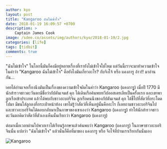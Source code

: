 ```yaml
---
author: kyo
layout: post
title: "Kangaroo ฉันไม่เข้าใจ"
date: 2018-01-19 16:09:57 +0700
description: >
    Captain James Cook
image: /sdee.co/assets/img/authors/kyo/2018-01-19/2.jpg
categories: [life]
tags: [tidbit]
comments: true
---
```

"ฉันไม่เข้าใจ" ในโลกนี้มันก็คงมีอยู่หลายเรื่องที่เรายังไม่เข้าใจใช่ไหม แต่วันนี้เราจะมาทำความเข้าใจในคำว่า "Kangaroo ฉันไม่เข้าใจ" คือยังไงมันเกี่ยวอะไร? กับจิงโจ้ หรือ แคงการู อ้าว!! มาอ่านกัน...

เคยได้อ่านเจอเรื่องนึงมันเป็นเรื่องของความเข้าใจผิดในคำว่า Kangaroo (แคงการูู) เมื่อปี 1770 มีนักสำรวจชาวตะวันตกมีชื่อว่ากัปตันเจมส์ คุก ได้เดินเรือค้นพบทวีปออสเตรเลียเป็นครั้งแรก และเขาพาลูกเรือเข้าประเทศ แล้วได้พบกับชาวอะบอริจิน ลูกเรือคนนึงของกัปตันเจมส์ คุก ได้ชี้ไปที่สัตว์ที่กระโดดไปมา มีขนใส่ลูกลงที่กระเป๋าหน้าท้อง เขาไม่รู้ว่าสัตว์ที่เห็นอยู่นั้นคืออะไร ก็เลยถามชาวอะบอริจินไป และชาวอะบอริจินได้ตอบกลับมาเป็นภาษาของเขาเองว่า Kangaroo (แคงการูู) ทำให้นักสำรวจชาวตะวันตกคิดว่าสัตว์ที่ตัวเองเห็นนั้นเรียกว่า Kangaroo (แคงการู)

ต่อมาเมื่อเวลาผ่านไปพวกเราได้เรียนรู้ภาษาแล้วค้นพบว่า Kangaroo (แคงการู) ในภาษาชาวอะบอริจินนั้น แปลว่า "ฉันไม่เข้าใจ" แล้วนั่นก็คือที่มาของ แคงการู หรือ จิงโจ้ที่บ้านเราเรียกกันนั่นเอง

![Kangaroo](/sdee.co/assets/img/authors/kyo/2018-01-19/1.jpg)
